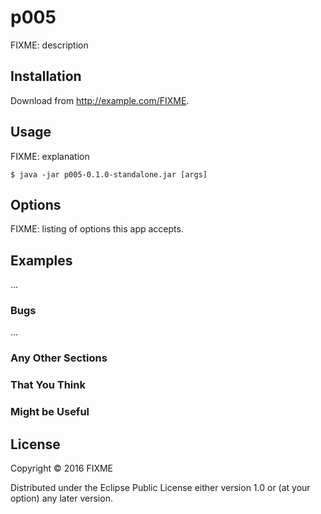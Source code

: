 # p005

FIXME: description

## Installation

Download from http://example.com/FIXME.

## Usage

FIXME: explanation

    $ java -jar p005-0.1.0-standalone.jar [args]

## Options

FIXME: listing of options this app accepts.

## Examples

...

### Bugs

...

### Any Other Sections
### That You Think
### Might be Useful

## License

Copyright © 2016 FIXME

Distributed under the Eclipse Public License either version 1.0 or (at
your option) any later version.
